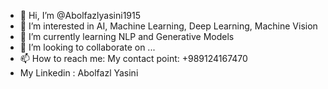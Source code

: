 - 👋 Hi, I’m @Abolfazlyasini1915
- 👀 I’m interested in AI, Machine Learning, Deep Learning, Machine Vision
- 🌱 I’m currently learning NLP and Generative Models
- 💞️ I’m looking to collaborate on ...
- 📫 How to reach me: My contact point: +989124167470
- My Linkedin : Abolfazl Yasini

<!---
Abolfazlyasini1915/Abolfazlyasini1915 is a ✨ special ✨ repository because its `README.md` (this file) appears on your GitHub profile.
You can click the Preview link to take a look at your changes.
--->
